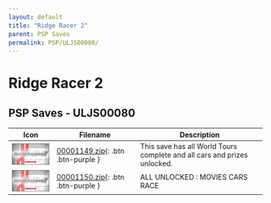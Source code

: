 ```yaml
---
layout: default
title: "Ridge Racer 2"
parent: PSP Saves
permalink: PSP/ULJS00080/
---
```

# Ridge Racer 2

## PSP Saves - ULJS00080

| Icon | Filename | Description |
|------|----------|-------------|
| ![Ridge Racer 2](ICON0.PNG) | [00001149.zip](00001149.zip){: .btn .btn-purple } | This save has all World Tours complete and all cars and prizes unlocked. |
| ![Ridge Racer 2](ICON0.PNG) | [00001150.zip](00001150.zip){: .btn .btn-purple } | ALL UNLOCKED : MOVIES CARS RACE |
